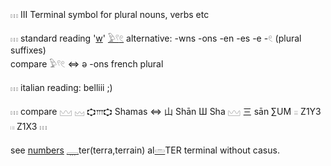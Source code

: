 𓏥 III Terminal symbol for plural nouns, verbs etc  

𓏥 standard reading '[w](w)' [𓅱](𓅱)[𓍢](𓍢)[𓏲](𓏲) alternative: -wns -ons -en -es -e -𓏲 (plural suffixes)  
compare 𓅱𓍢𓏲 ⇔ ə -ons french plural  

𓏥 italian reading: belliii ;)  

𓏥 compare 𓈉 𓈊 𐎘𐎍𐎘 Shamas ⇔ 山 Shān Ш Sha 𓈉 三 sān ∑UM 𓐆 Z1Y3 𓏼 Z1X3 𓏥  

see [numbers](Numbers) [𓇾](𓇾)ter(terra,terrain) al[𓏛](𓏛)TER terminal without casus.  